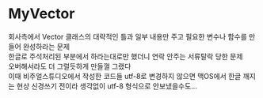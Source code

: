 # MyVector
회사측에서 Vector 클래스의 대략적인 틀과 일부 내용만 주고 필요한 변수나 함수를 만들어 완성하라는 문제<br>
한글로 주석처리된 부분에서 하라는대로만 했더니 연락 안주는 서류탈락 당한 문제<br>
오버해서라도 더 그럴듯하게 만들껄 그랬다<br>
이때 비주얼스튜디오에서 작성한 코드들 utf-8로 변경하지 않으면 맥OS에서 한글 깨지는 현상 신경쓰기 전이라 생각없이 utf-8 형식으로 안보냈을수도...
